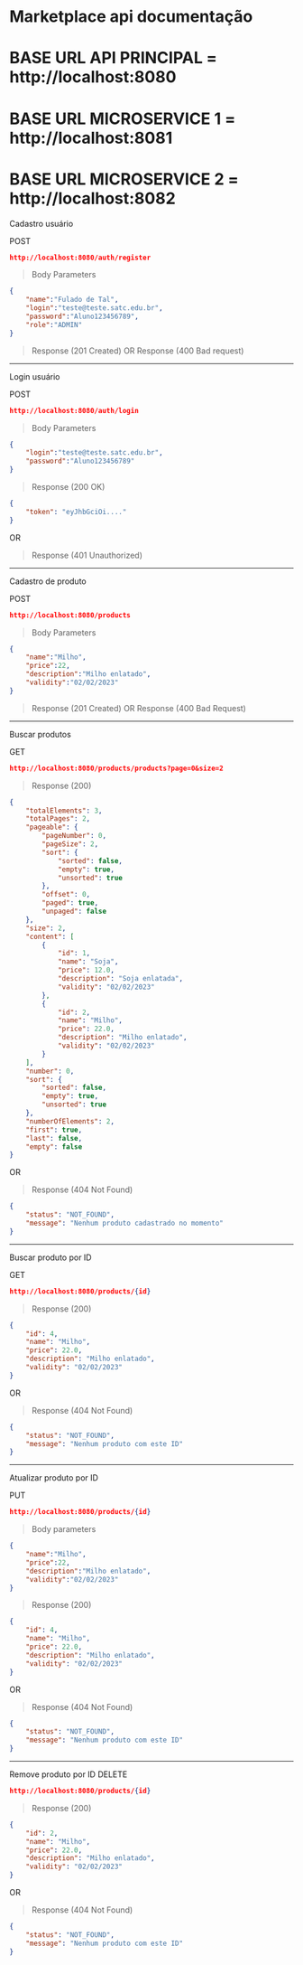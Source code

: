 # Marketplace api documentação

# BASE URL API PRINCIPAL = http://localhost:8080
# BASE URL MICROSERVICE 1 = http://localhost:8081
# BASE URL MICROSERVICE 2 = http://localhost:8082


Cadastro usuário

POST
```json
http://localhost:8080/auth/register
```
> Body Parameters
```json
{
    "name":"Fulado de Tal",
    "login":"teste@teste.satc.edu.br",
    "password":"Aluno123456789",
    "role":"ADMIN"
}
```
> Response (201 Created)
OR
> Response (400 Bad request)

---
Login usuário

POST
```json
http://localhost:8080/auth/login
```
> Body Parameters
```json
{
    "login":"teste@teste.satc.edu.br",
    "password":"Aluno123456789"
}
```
> Response (200 OK)
```json
{
    "token": "eyJhbGciOi...."
}
```
OR
> Response (401 Unauthorized)
---

Cadastro de produto

POST
```json
http://localhost:8080/products
```
> Body Parameters
```json
{
    "name":"Milho",
    "price":22,
    "description":"Milho enlatado",
    "validity":"02/02/2023"
}
```
> Response (201 Created)
OR
> Response (400 Bad Request)

---
Buscar produtos

GET
```json
http://localhost:8080/products/products?page=0&size=2
```
> Response (200)
```json
{
    "totalElements": 3,
    "totalPages": 2,
    "pageable": {
        "pageNumber": 0,
        "pageSize": 2,
        "sort": {
            "sorted": false,
            "empty": true,
            "unsorted": true
        },
        "offset": 0,
        "paged": true,
        "unpaged": false
    },
    "size": 2,
    "content": [
        {
            "id": 1,
            "name": "Soja",
            "price": 12.0,
            "description": "Soja enlatada",
            "validity": "02/02/2023"
        },
        {
            "id": 2,
            "name": "Milho",
            "price": 22.0,
            "description": "Milho enlatado",
            "validity": "02/02/2023"
        }
    ],
    "number": 0,
    "sort": {
        "sorted": false,
        "empty": true,
        "unsorted": true
    },
    "numberOfElements": 2,
    "first": true,
    "last": false,
    "empty": false
}
```
OR
> Response (404 Not Found)
```json
{
    "status": "NOT_FOUND",
    "message": "Nenhum produto cadastrado no momento"
}
```

---
Buscar produto por ID

GET
```json
http://localhost:8080/products/{id}
```
> Response (200)
```json
{
    "id": 4,
    "name": "Milho",
    "price": 22.0,
    "description": "Milho enlatado",
    "validity": "02/02/2023"
}
```
OR
> Response (404 Not Found)
```json
{
    "status": "NOT_FOUND",
    "message": "Nenhum produto com este ID"
}
```
---
Atualizar produto por ID

PUT
```json
http://localhost:8080/products/{id}
```
> Body parameters
```json
{
    "name":"Milho",
    "price":22,
    "description":"Milho enlatado",
    "validity":"02/02/2023"
}
```
> Response (200)
```json
{
    "id": 4,
    "name": "Milho",
    "price": 22.0,
    "description": "Milho enlatado",
    "validity": "02/02/2023"
}
```
OR
> Response (404 Not Found)
```json
{
    "status": "NOT_FOUND",
    "message": "Nenhum produto com este ID"
}
```
---
Remove produto por ID
DELETE
```json
http://localhost:8080/products/{id}
```
> Response (200)
```json
{
    "id": 2,
    "name": "Milho",
    "price": 22.0,
    "description": "Milho enlatado",
    "validity": "02/02/2023"
}
```
OR

> Response (404 Not Found)
```json
{
    "status": "NOT_FOUND",
    "message": "Nenhum produto com este ID"
}
```